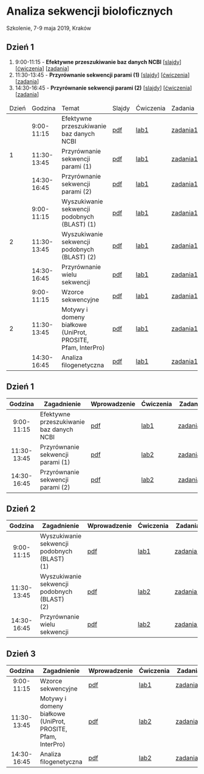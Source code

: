 # Analiza sekwencji bioloficznych
Szkolenie, 7-9 maja 2019, Kraków


## Dzień 1

1. 9:00-11:15 - **Efektywne przeszukiwanie baz danych NCBI** [[slajdy](./day1/db.pdf)] [[ćwiczenia](./day1/db.pdf)] [[zadania](./day1/db.pdf)]
2. 11:30-13:45 - **Przyrównanie sekwencji parami (1)** [[slajdy](./day1/db.pdf)] [[ćwiczenia](./day1/db.pdf)] [[zadania](./day1/db.pdf)]
3. 14:30-16:45 - **Przyrównanie sekwencji parami (2)** [[slajdy](./day1/db.pdf)] [[ćwiczenia](./day1/db.pdf)] [[zadania](./day1/db.pdf)]

<table>
  <thead>
    <tr>
      <td>Dzień</td>
      <td>Godzina</td>
      <td>Temat</td>
      <td>Slajdy</td>
      <td>Ćwiczenia</td>
      <td>Zadania</td>
    </tr>
  </thead>
  <tbody>
    <!-- DZIEŃ 1 -->
    <tr>
      <td rowspan="3">1</td>
      <td>9:00-11:15</td>
      <td>Efektywne przeszukiwanie baz danych NCBI</td>
      <td><a href="">pdf</a></td>
      <td><a href="">lab1</a></td>
      <td><a href="">zadania1</a></td>
    </tr>
    <tr>
      <td>11:30-13:45</td>
      <td>Przyrównanie sekwencji parami (1)</td>
      <td><a href="">pdf</a></td>
      <td><a href="">lab1</a></td>
      <td><a href="">zadania1</a></td>
    </tr>
    <tr>
      <td>14:30-16:45</td>
      <td>Przyrównanie sekwencji parami (2)</td>
      <td><a href="">pdf</a></td>
      <td><a href="">lab1</a></td>
      <td><a href="">zadania1</a></td>
    </tr>
    <!-- /DZIEŃ 1 -->
    <!-- DZIEŃ 2 -->
    <tr>
      <td rowspan="3">2</td>
      <td>9:00-11:15</td>
      <td>Wyszukiwanie sekwencji podobnych (BLAST) (1)</td>
      <td><a href="">pdf</a></td>
      <td><a href="">lab1</a></td>
      <td><a href="">zadania1</a></td>
    </tr>
    <tr>
      <td>11:30-13:45</td>
      <td>Wyszukiwanie sekwencji podobnych (BLAST) (2)</td>
      <td><a href="">pdf</a></td>
      <td><a href="">lab1</a></td>
      <td><a href="">zadania1</a></td>
    </tr>
    <tr>
      <td>14:30-16:45</td>
      <td>Przyrównanie wielu sekwencji</td>
      <td><a href="">pdf</a></td>
      <td><a href="">lab1</a></td>
      <td><a href="">zadania1</a></td>
    </tr>
    <!-- /DZIEŃ 2 -->
    <!-- DZIEŃ 3 -->
    <tr>
      <td rowspan="3">2</td>
      <td>9:00-11:15</td>
      <td>Wzorce sekwencyjne</td>
      <td><a href="">pdf</a></td>
      <td><a href="">lab1</a></td>
      <td><a href="">zadania1</a></td>
    </tr>
    <tr>
      <td>11:30-13:45</td>
      <td>Motywy i domeny białkowe (UniProt, PROSITE, Pfam, InterPro)</td>
      <td><a href="">pdf</a></td>
      <td><a href="">lab1</a></td>
      <td><a href="">zadania1</a></td>
    </tr>
    <tr>
      <td>14:30-16:45</td>
      <td>Analiza filogenetyczna</td>
      <td><a href="">pdf</a></td>
      <td><a href="">lab1</a></td>
      <td><a href="">zadania1</a></td>
    </tr>
    <!-- /DZIEŃ 3 -->    
  </tbody>
</table>


## Dzień 1

| Godzina | Zagadnienie | Wprowadzenie | Ćwiczenia | Zadania |
| :---: | --- | --- | --- | :---: |
| 9:00-11:15 | Efektywne przeszukiwanie baz danych NCBI | [pdf](./day1/db.pdf) | [lab1](./day1/lab1.md) | [zadania1](./day1/zadania1.md) |
| 11:30-13:45 | Przyrównanie sekwencji parami (1) | [pdf](./day1/db.pdf) | [lab2](./day1/lab1.md) | [zadania2](./day1/zadania2.md) |
| 14:30-16:45 | Przyrównanie sekwencji parami (2) | [pdf](./day1/db.pdf) | [lab2](./day1/lab1.md) | [zadania2](./day1/zadania2.md) |

## Dzień 2

| Godzina | Zagadnienie | Wprowadzenie | Ćwiczenia | Zadania |
| :---: | --- | --- | --- | :---: |
| 9:00-11:15 | Wyszukiwanie sekwencji podobnych (BLAST) (1)&nbsp;&nbsp;&nbsp;&nbsp;&nbsp; | [pdf](./day1/db.pdf) | [lab1](./day1/lab1.md) | [zadania1](./day1/zadania1.md) |
| 11:30-13:45 | Wyszukiwanie sekwencji podobnych (BLAST) (2)&nbsp;&nbsp;&nbsp;&nbsp;&nbsp; | [pdf](./day1/db.pdf) | [lab2](./day1/lab1.md) | [zadania2](./day1/zadania2.md) |
| 14:30-16:45 | Przyrównanie wielu sekwencji | [pdf](./day1/db.pdf) | [lab2](./day1/lab1.md) | [zadania2](./day1/zadania2.md) |

## Dzień 3

| Godzina | Zagadnienie | Wprowadzenie | Ćwiczenia | Zadania |
| :---: | --- | --- | --- | :---: |
| 9:00-11:15 | Wzorce sekwencyjne | [pdf](./day1/db.pdf) | [lab1](./day1/lab1.md) | [zadania1](./day1/zadania1.md) |
| 11:30-13:45 | Motywy i domeny białkowe (UniProt, PROSITE, Pfam, InterPro) | [pdf](./day1/db.pdf) | [lab2](./day1/lab1.md) | [zadania2](./day1/zadania2.md) |
| 14:30-16:45 | Analiza filogenetyczna | [pdf](./day1/db.pdf) | [lab2](./day1/lab1.md) | [zadania2](./day1/zadania2.md) |